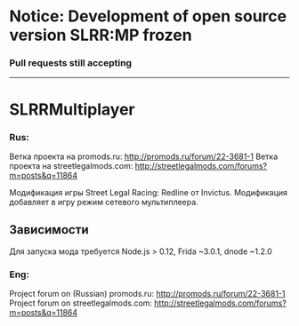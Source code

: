 # Notice: Development of open source version SLRR:MP frozen
### Pull requests still accepting
------------------
# SLRRMultiplayer

### Rus:

Ветка проекта на promods.ru: http://promods.ru/forum/22-3681-1
Ветка проекта на streetlegalmods.com: http://streetlegalmods.com/forums?m=posts&q=11864

Модификация игры Street Legal Racing: Redline от Invictus. Модификация добавляет в игру режим сетевого мультиплеера.

Зависимости
-----------
Для запуска мода требуется Node.js > 0.12, Frida ~3.0.1, dnode ~1.2.0

### Eng:

Project forum on (Russian) promods.ru: http://promods.ru/forum/22-3681-1
Project forum on streetlegalmods.com: http://streetlegalmods.com/forums?m=posts&q=11864
